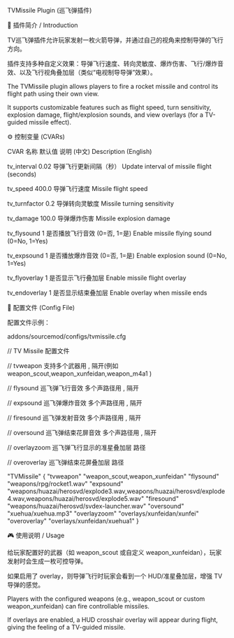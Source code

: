 TVMissile Plugin (巡飞弹插件)

🌟 插件简介 / Introduction


TV巡飞弹插件允许玩家发射一枚火箭导弹，并通过自己的视角来控制导弹的飞行方向。

插件支持多种自定义效果：导弹飞行速度、转向灵敏度、爆炸伤害、飞行/爆炸音效、以及飞行视角叠加层（类似“电视制导导弹”效果）。


The TVMissile plugin allows players to fire a rocket missile and control its flight path using their own view.

It supports customizable features such as flight speed, turn sensitivity, explosion damage, flight/explosion sounds, and view overlays (for a TV-guided missile effect).

⚙️ 控制变量 (CVARs)

CVAR 名称	默认值	说明 (中文)	Description (English)

tv_interval	0.02	导弹飞行更新间隔（秒）	Update interval of missile flight (seconds)

tv_speed	400.0	导弹飞行速度	Missile flight speed

tv_turnfactor	0.2	导弹转向灵敏度	Missile turning sensitivity

tv_damage	100.0	导弹爆炸伤害	Missile explosion damage

tv_flysound	1	是否播放飞行音效 (0=否, 1=是)	Enable missile flying sound (0=No, 1=Yes)

tv_expsound	1	是否播放爆炸音效 (0=否, 1=是)	Enable explosion sound (0=No, 1=Yes)

tv_flyoverlay	1	是否显示飞行叠加层	Enable missile flight overlay

tv_endoverlay	1	是否显示结束叠加层	Enable overlay when missile ends

📂 配置文件 (Config File)

配置文件示例：

addons/sourcemod/configs/tvmissile.cfg

// TV Missile 配置文件

// tvweapon 支持多个武器用 , 隔开(例如  weapon_scout,weapon_xunfeidan,weapon_m4a1 )

// flysound 巡飞弹飞行音效 多个声路径用 , 隔开

// expsound 巡飞弹爆炸音效 多个声路径用 , 隔开

// firesound 巡飞弹发射音效 多个声路径用 , 隔开

// oversound 巡飞弹结束花屏音效 多个声路径用 , 隔开

// overlayzoom 巡飞弹飞行显示的准星叠加层 路径

// overoverlay 巡飞弹结束花屏叠加层 路径

"TVMissile"
{
    "tvweapon"      "weapon_scout,weapon_xunfeidan"
    "flysound"      "weapons/rpg/rocket1.wav"
    "expsound"      "weapons/huazai/herosvd/explode3.wav,weapons/huazai/herosvd/explode4.wav,weapons/huazai/herosvd/explode5.wav"
    "firesound"     "weapons/huazai/herosvd/svdex-launcher.wav"
    "oversound"     "xuehua/xuehua.mp3"
    "overlayzoom"   "overlays/xunfeidan/xunfei"
    "overoverlay"   "overlays/xunfeidan/xuehua1"
}

🎮 使用说明 / Usage

给玩家配置好的武器（如 weapon_scout 或自定义 weapon_xunfeidan），玩家发射时会生成一枚可控导弹。

如果启用了 overlay，则导弹飞行时玩家会看到一个 HUD/准星叠加层，增强 TV 导弹的感觉。

Players with the configured weapons (e.g., weapon_scout or custom weapon_xunfeidan) can fire controllable missiles.

If overlays are enabled, a HUD crosshair overlay will appear during flight, giving the feeling of a TV-guided missile.
